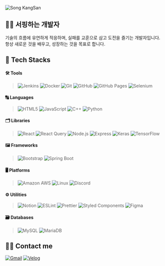 ![Song KangSan](https://capsule-render.vercel.app/api?type=waving&color=3986ff&height=240&text=Song%20KangSan&animation=&fontColor=ffffff&fontSize=70)

## 🏄‍♂️ 서핑하는 개발자
기술의 흐름에 유연하게 적응하며, 실패를 교훈으로 삼고 도전을 즐기는 개발자입니다. 항상 새로운 것을 배우고, 성장하는 것을 목표로 합니다.

## 🪽 Tech Stacks

#### 🛠️ Tools
> ![Jenkins](https://img.shields.io/badge/Jenkins-D24939?style=for-the-badge&logo=Jenkins&logoColor=white)
![Docker](https://img.shields.io/badge/Docker-2496ED?style=for-the-badge&logo=Docker&logoColor=white)
![Git](https://img.shields.io/badge/Git-F05032?style=for-the-badge&logo=Git&logoColor=white)
![GitHub](https://img.shields.io/badge/Github-181717?style=for-the-badge&logo=Github&logoColor=white)
![GitHub Pages](https://img.shields.io/badge/GitHub%20Pages-222222?style=for-the-badge&logo=GitHub%20Pages&logoColor=white)
![Selenium](https://img.shields.io/badge/Selenium-43B02A?style=for-the-badge&logo=Selenium&logoColor=white)

#### 🔠 Languages
> ![HTML5](https://img.shields.io/badge/HTML5-E34F26?style=for-the-badge&logo=HTML5&logoColor=white)
![JavaScript](https://img.shields.io/badge/Javascript-F7DF1E?style=for-the-badge&logo=Javascript&logoColor=white)
![C++](https://img.shields.io/badge/C++-00599C?style=for-the-badge&logo=C%2B%2B&logoColor=white)
![Python](https://img.shields.io/badge/Python-3776AB?style=for-the-badge&logo=Python&logoColor=white)

#### 🗂️ Libraries
> ![React](https://img.shields.io/badge/React-61DAFB?style=for-the-badge&logo=React&logoColor=white)
![React Query](https://img.shields.io/badge/React%20Query-FF4154?style=for-the-badge&logo=React-Query&logoColor=white)
![Node.js](https://img.shields.io/badge/Node.js-339933?style=for-the-badge&logo=Node.js&logoColor=white)
![Express](https://img.shields.io/badge/Express-000000?style=for-the-badge&logo=Express&logoColor=white)
![Keras](https://img.shields.io/badge/Keras-D00000?style=for-the-badge&logo=Keras&logoColor=white)
![TensorFlow](https://img.shields.io/badge/Tensorflow-FF6F00?style=for-the-badge&logo=Tensorflow&logoColor=white)

#### 🖼️ Frameworks
> ![Bootstrap](https://img.shields.io/badge/Bootstrap-7952B3?style=for-the-badge&logo=Bootstrap&logoColor=white)
![Spring Boot](https://img.shields.io/badge/Spring%20Boot-6DB33F?style=for-the-badge&logo=Spring%20Boot&logoColor=white)

#### 🖥️ Platforms
> ![Amazon AWS](https://img.shields.io/badge/Amazon%20AWS-232F3E?style=for-the-badge&logo=Amazon-AWS&logoColor=white)
![Linux](https://img.shields.io/badge/Linux-FCC624?style=for-the-badge&logo=Linux&logoColor=white)
![Discord](https://img.shields.io/badge/Discord-5865F2?style=for-the-badge&logo=Discord&logoColor=white)

#### ⚙️ Utilities
> ![Notion](https://img.shields.io/badge/Notion-000000?style=for-the-badge&logo=Notion&logoColor=white)
![ESLint](https://img.shields.io/badge/Eslint-4B32C3?style=for-the-badge&logo=Eslint&logoColor=white)
![Prettier](https://img.shields.io/badge/Prettier-F7B93E?style=for-the-badge&logo=Prettier&logoColor=white)
![Styled Components](https://img.shields.io/badge/StyledComponents-DB7093?style=for-the-badge&logo=StyledComponents&logoColor=white)
![Figma](https://img.shields.io/badge/Figma-F24E1E?style=for-the-badge&logo=Figma&logoColor=white)

#### 🗃️ Databases
> ![MySQL](https://img.shields.io/badge/MySQL-4479A1?style=for-the-badge&logo=MySQL&logoColor=white)
![MariaDB](https://img.shields.io/badge/MariaDB-003545?style=for-the-badge&logo=MariaDB&logoColor=white)


## 🧑‍💻 Contact me

[![Gmail](https://img.shields.io/badge/Gmail-EA4335?style=for-the-badge&logo=Gmail&logoColor=white)](mailto:rkdtks0816@gmail.com)
[![Velog](https://img.shields.io/badge/Velog-20C997?style=for-the-badge&logo=Velog&logoColor=white)](https://velog.io/@rkdtks0816/posts)
